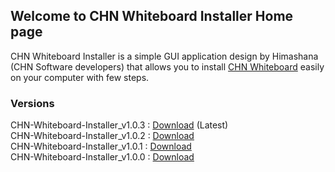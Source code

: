 ## Welcome to CHN Whiteboard Installer Home page

CHN Whiteboard Installer is a simple GUI application design by Himashana (CHN Software developers) that allows you to install [CHN Whiteboard](https://github.com/Himashana/CHN-Whiteboard) easily on your computer with few steps.

### Versions

CHN-Whiteboard-Installer_v1.0.3 : [Download](https://github.com/Himashana/CHN-Whiteboard-Installer/releases/download/v1.0.3/CHN-Whiteboard-Installer-setup.zip) (Latest)<br>
CHN-Whiteboard-Installer_v1.0.2 : [Download](https://github.com/Himashana/CHN-Whiteboard-Installer/releases/download/v1.0.2/CHN-Whiteboard-Installer-setup.zip)<br>
CHN-Whiteboard-Installer_v1.0.1 : [Download](https://github.com/Himashana/CHN-Whiteboard-Installer/releases/download/v1.0.1/CHN-Whiteboard-Installer-setup.zip)<br>
CHN-Whiteboard-Installer_v1.0.0 : [Download](https://github.com/Himashana/CHN-Whiteboard-Installer/releases/download/v1.0.0/CHN.Whiteboard.Installer.setup.msi)
